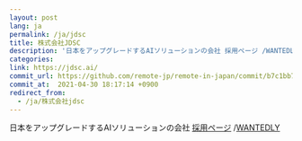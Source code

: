 ```yaml
---
layout: post
lang: ja
permalink: /ja/jdsc
title: 株式会社JDSC
description: '日本をアップグレードするAIソリューションの会社 採用ページ /WANTEDLY'
categories: 
link: https://jdsc.ai/
commit_url: https://github.com/remote-jp/remote-in-japan/commit/b7c1bb7e09f68174477f7a2b54d092c10e849ef4
commit_at:  2021-04-30 18:17:14 +0900
redirect_from:
  - /ja/株式会社jdsc
---
```


<p>日本をアップグレードするAIソリューションの会社 <a href="https://jdsc.ai/recruit/">採用ページ</a> /<a href="https://www.wantedly.com/companies/jdsc/projects">WANTEDLY</a></p>
